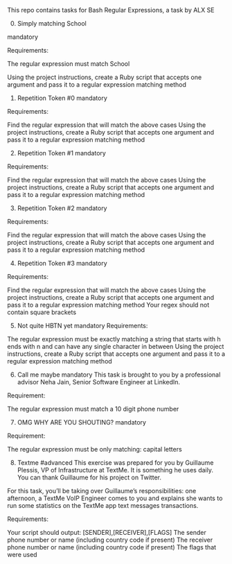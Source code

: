 This repo contains tasks for Bash Regular Expressions, a task by ALX SE

0. Simply matching School

mandatory

Requirements:

The regular expression must match School

Using the project instructions, create a Ruby script that accepts one argument and pass it to a regular expression matching method




1. Repetition Token #0
mandatory


Requirements:

Find the regular expression that will match the above cases
Using the project instructions, create a Ruby script that accepts one argument and pass it to a regular expression matching method



2. Repetition Token #1
mandatory


Requirements:

Find the regular expression that will match the above cases
Using the project instructions, create a Ruby script that accepts one argument and pass it to a regular expression matching method




3. Repetition Token #2
mandatory


Requirements:

Find the regular expression that will match the above cases
Using the project instructions, create a Ruby script that accepts one argument and pass it to a regular expression matching method




4. Repetition Token #3
mandatory


Requirements:

Find the regular expression that will match the above cases
Using the project instructions, create a Ruby script that accepts one argument and pass it to a regular expression matching method
Your regex should not contain square brackets




5. Not quite HBTN yet
mandatory
Requirements:

The regular expression must be exactly matching a string that starts with h ends with n and can have any single character in between
Using the project instructions, create a Ruby script that accepts one argument and pass it to a regular expression matching method




6. Call me maybe
mandatory
This task is brought to you by a professional advisor Neha Jain, Senior Software Engineer at LinkedIn.

Requirement:

The regular expression must match a 10 digit phone number



7. OMG WHY ARE YOU SHOUTING?
mandatory


Requirement:

The regular expression must be only matching: capital letters




8. Textme
#advanced
This exercise was prepared for you by Guillaume Plessis, VP of Infrastructure at TextMe. It is something he uses daily. You can thank Guillaume for his project on Twitter.

For this task, you’ll be taking over Guillaume’s responsibilities: one afternoon, a TextMe VoIP Engineer comes to you and explains she wants to run some statistics on the TextMe app text messages transactions.

Requirements:

Your script should output: [SENDER],[RECEIVER],[FLAGS]
The sender phone number or name (including country code if present)
The receiver phone number or name (including country code if present)
The flags that were used
